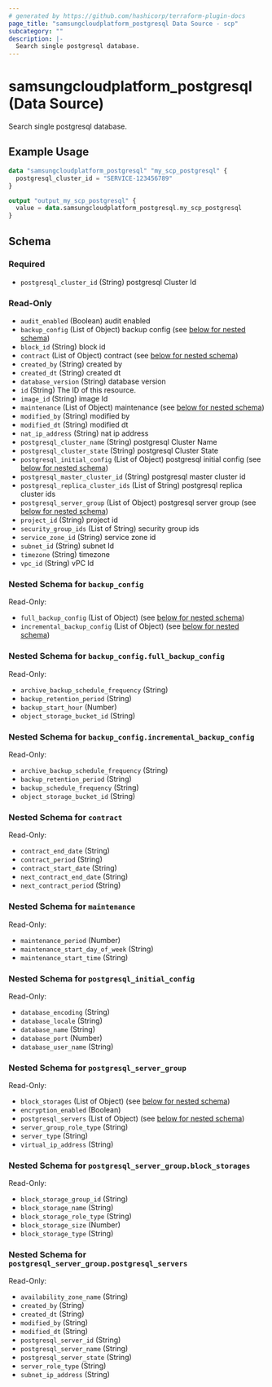 ```yaml
---
# generated by https://github.com/hashicorp/terraform-plugin-docs
page_title: "samsungcloudplatform_postgresql Data Source - scp"
subcategory: ""
description: |-
  Search single postgresql database.
---
```


# samsungcloudplatform_postgresql (Data Source)

Search single postgresql database.

## Example Usage

```terraform
data "samsungcloudplatform_postgresql" "my_scp_postgresql" {
  postgresql_cluster_id = "SERVICE-123456789"
}

output "output_my_scp_postgresql" {
  value = data.samsungcloudplatform_postgresql.my_scp_postgresql
}
```

<!-- schema generated by tfplugindocs -->
## Schema

### Required

- `postgresql_cluster_id` (String) postgresql Cluster Id

### Read-Only

- `audit_enabled` (Boolean) audit enabled
- `backup_config` (List of Object) backup config (see [below for nested schema](#nestedatt--backup_config))
- `block_id` (String) block id
- `contract` (List of Object) contract (see [below for nested schema](#nestedatt--contract))
- `created_by` (String) created by
- `created_dt` (String) created dt
- `database_version` (String) database version
- `id` (String) The ID of this resource.
- `image_id` (String) image Id
- `maintenance` (List of Object) maintenance (see [below for nested schema](#nestedatt--maintenance))
- `modified_by` (String) modified by
- `modified_dt` (String) modified dt
- `nat_ip_address` (String) nat ip address
- `postgresql_cluster_name` (String) postgresql Cluster Name
- `postgresql_cluster_state` (String) postgresql Cluster State
- `postgresql_initial_config` (List of Object) postgresql initial config (see [below for nested schema](#nestedatt--postgresql_initial_config))
- `postgresql_master_cluster_id` (String) postgresql master cluster id
- `postgresql_replica_cluster_ids` (List of String) postgresql replica cluster ids
- `postgresql_server_group` (List of Object) postgresql server group (see [below for nested schema](#nestedatt--postgresql_server_group))
- `project_id` (String) project id
- `security_group_ids` (List of String) security group ids
- `service_zone_id` (String) service zone id
- `subnet_id` (String) subnet Id
- `timezone` (String) timezone
- `vpc_id` (String) vPC Id

<a id="nestedatt--backup_config"></a>
### Nested Schema for `backup_config`

Read-Only:

- `full_backup_config` (List of Object) (see [below for nested schema](#nestedobjatt--backup_config--full_backup_config))
- `incremental_backup_config` (List of Object) (see [below for nested schema](#nestedobjatt--backup_config--incremental_backup_config))

<a id="nestedobjatt--backup_config--full_backup_config"></a>
### Nested Schema for `backup_config.full_backup_config`

Read-Only:

- `archive_backup_schedule_frequency` (String)
- `backup_retention_period` (String)
- `backup_start_hour` (Number)
- `object_storage_bucket_id` (String)


<a id="nestedobjatt--backup_config--incremental_backup_config"></a>
### Nested Schema for `backup_config.incremental_backup_config`

Read-Only:

- `archive_backup_schedule_frequency` (String)
- `backup_retention_period` (String)
- `backup_schedule_frequency` (String)
- `object_storage_bucket_id` (String)



<a id="nestedatt--contract"></a>
### Nested Schema for `contract`

Read-Only:

- `contract_end_date` (String)
- `contract_period` (String)
- `contract_start_date` (String)
- `next_contract_end_date` (String)
- `next_contract_period` (String)


<a id="nestedatt--maintenance"></a>
### Nested Schema for `maintenance`

Read-Only:

- `maintenance_period` (Number)
- `maintenance_start_day_of_week` (String)
- `maintenance_start_time` (String)


<a id="nestedatt--postgresql_initial_config"></a>
### Nested Schema for `postgresql_initial_config`

Read-Only:

- `database_encoding` (String)
- `database_locale` (String)
- `database_name` (String)
- `database_port` (Number)
- `database_user_name` (String)


<a id="nestedatt--postgresql_server_group"></a>
### Nested Schema for `postgresql_server_group`

Read-Only:

- `block_storages` (List of Object) (see [below for nested schema](#nestedobjatt--postgresql_server_group--block_storages))
- `encryption_enabled` (Boolean)
- `postgresql_servers` (List of Object) (see [below for nested schema](#nestedobjatt--postgresql_server_group--postgresql_servers))
- `server_group_role_type` (String)
- `server_type` (String)
- `virtual_ip_address` (String)

<a id="nestedobjatt--postgresql_server_group--block_storages"></a>
### Nested Schema for `postgresql_server_group.block_storages`

Read-Only:

- `block_storage_group_id` (String)
- `block_storage_name` (String)
- `block_storage_role_type` (String)
- `block_storage_size` (Number)
- `block_storage_type` (String)


<a id="nestedobjatt--postgresql_server_group--postgresql_servers"></a>
### Nested Schema for `postgresql_server_group.postgresql_servers`

Read-Only:

- `availability_zone_name` (String)
- `created_by` (String)
- `created_dt` (String)
- `modified_by` (String)
- `modified_dt` (String)
- `postgresql_server_id` (String)
- `postgresql_server_name` (String)
- `postgresql_server_state` (String)
- `server_role_type` (String)
- `subnet_ip_address` (String)


